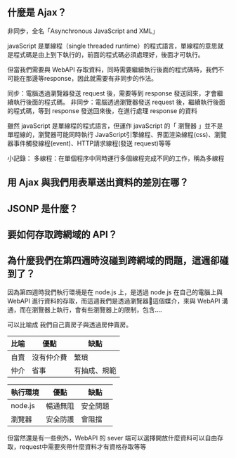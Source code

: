 ## 什麼是 Ajax？
非同步，全名「Asynchronous JavaScript and XML」

javaScript 是單線程（single threaded runtime）的程式語言，單線程的意思就是程式碼是由上到下執行的，前面的程式碼必須處理好，後面才可執行。

但當我們需要與 WebAPI 存取資料，同時需要繼續執行後面的程式碼時，我們不可能在那邊等response，因此就需要有非同步的作法。

同步：電腦透過瀏覽器發送 request 後，需要等到 response 發送回來，才會繼續執行後面的程式碼。
非同步：電腦透過瀏覽器發送 request 後，繼續執行後面的程式碼，等到 response 發送回來後，在進行處理 response 的資料

雖然 javaScript 是單線程的程式語言，但運作 javaScript 的「 瀏覽器 」並不是單程線的，瀏覽器可能同時執行 JavaScript引擎線程、界面渲染線程(css)、瀏覽器事件觸發線程(event)、HTTP請求線程(發送 request)等等



小記錄：
  多線程：在單個程序中同時運行多個線程完成不同的工作，稱為多線程

## 用 Ajax 與我們用表單送出資料的差別在哪？


## JSONP 是什麼？


## 要如何存取跨網域的 API？


## 為什麼我們在第四週時沒碰到跨網域的問題，這週卻碰到了？
因為第四週時我們執行環境是在 node.js 上，是透過 node.js 在自己的電腦上與 WebAPI 進行資料的存取，而這週我們是透過瀏覽器這個媒介，來與 WebAPI 溝通，而在瀏覽器上執行，會有些瀏覽器上的限制，包含....

可以比喻成
我們自己賣房子與透過房仲賣房。

| 比喻 | 優點 | 缺點|
| -------- | -------- | -------- |
| 自賣   | 沒有仲介費      | 繁瑣     |
| 仲介   | 省事     | 有抽成、規範     |


| 執行環境 | 優點 | 缺點|
| -------- | -------- | -------- |
| node.js   | 暢通無阻    | 安全問題    |
| 瀏覽器  | 安全防護     | 會阻擋     |


但當然還是有一些例外，WebAPI 的 sever 端可以選擇開放什麼資料可以自由存取，request中需要夾帶什麼資料才有資格存取等等
